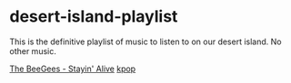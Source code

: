 # desert-island-playlist
This is the definitive playlist of music to listen to on our desert island. No other music.

[The BeeGees - Stayin' Alive](https://www.youtube.com/watch?v=I_izvAbhExY)
[kpop](https://www.youtube.com/watch?v=kTlv5_Bs8aw)
